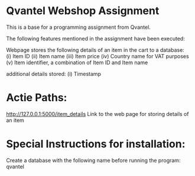 # Qvantel Webshop Assignment

This is a base for a programming assignment from Qvantel.

The following features mentioned in the assignment have been executed:

Webpage stores the following details of an item in the cart to a database:	
(i) Item ID
(ii) Item name 
(iii) Item price
(iv) Country name for VAT purposes 
(v) Item identifier, a combination of Item ID and Item name

additional details stored:
(i) Timestamp

# Actie Paths: 
http://127.0.0.1:5000/item_details Link to the web page for storing details of an item

# Special Instructions for installation:
Create a database with the following name before running the program:
qvantel
